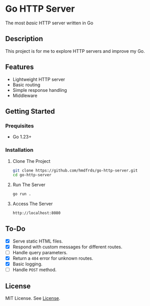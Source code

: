 # Go HTTP Server  

The most *basic* HTTP server written in Go

## Description

This project is for me to explore HTTP servers and improve my Go.

## Features

- Lightweight HTTP server
- Basic routing
- Simple response handling
- Middleware

## Getting Started

### Prequisites

- Go 1.23+

### Installation

1. Clone The Project

    ```bash
    git clone https://github.com/hmdfrds/go-http-server.git
    cd go-http-server
    ```

2. Run The Server

    ```bash
    go run .
    ```

3. Access The Server

    ```bash
    http://localhost:8080
    ```

## To-Do

- [x] Serve static HTML files.
- [x] Respond with custom messages for different routes.
- [ ] Handle query parameters.
- [x] Return a `404` error for unknown routes.
- [x] Basic logging.
- [ ] Handle `POST` method.

## License

MIT License. See [License](LICENSE).
